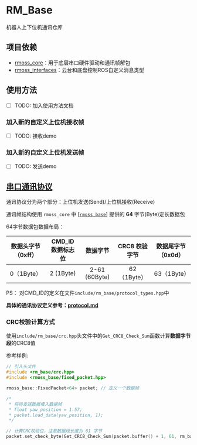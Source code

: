 # RM_Base

机器人上下位机通讯仓库

## 项目依赖

- [rmoss_core](https://github.com/robomaster-oss/rmoss_core)：用于底层串口硬件驱动和通讯帧解包
- [rmoss_interfaces](https://github.com/robomaster-oss/rmoss_interfaces)：云台和底盘控制ROS自定义消息类型

## 使用方法

- [ ] TODO: 加入使用方法文档

### 加入新的自定义上位机接收帧

- [ ] TODO: 接收demo

### 加入新的自定义上位机发送帧

- [ ] TODO: 发送demo

## [串口通讯协议](protocol.md)

通讯协议分为两个部分：上位机发送(Send)/上位机接收(Receive)

通讯帧结构使用 `rmoss_core` 中  \[[`rmoss_base`](https://github.com/robomaster-oss/rmoss_core/tree/humble/rmoss_base)\] 提供的 **64** 字节(Byte)定长数据包

64字节数据包数据布局：

| 数据头字节（0xff） | CMD_ID 数据标志位 |   数据字节    |  CRC8 校验字节   | 数据尾字节（0x0d） |
| :-------------: | :-------------: | :-----------: | :---------: | :----------------: |
|     0（1Byte）   |  2 (1Byte)      | 2-61 (60Byte) | 62（1Byte） |    63（1Byte）     |

PS： 对CMD_ID的定义在文件`include/rm_base/protocol_types.hpp`中

**具体的通讯协议定义参考：[protocol.md](protocol.md)**

### CRC校验计算方式

使用`include/rm_base/crc.hpp`头文件中的`Get_CRC8_Check_Sum`函数计算**数据字节段**的CRC8值

参考样例:

```cpp
// 引入头文件
#include <rm_base/crc.hpp>
#include <rmoss_base/fixed_packet.hpp>

rmoss_base::FixedPacket<64> packet; // 定义一个数据帧

/*
 * 将待发送数据填入数据帧
 * float yaw_position = 1.57;
 * packet.load_data(yaw_position, 1);
 */

// 计算CRC校验位，注意数据段长度为 61 字节
packet.set_check_byte(Get_CRC8_Check_Sum(packet.buffer() + 1, 61, rm_base::CRC8_INIT));

```